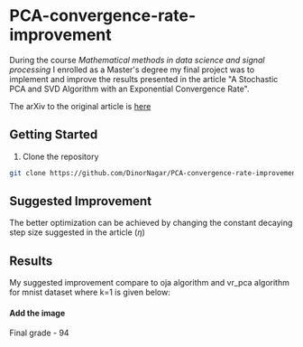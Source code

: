 # PCA-convergence-rate-improvement

During the course *Mathematical methods in data science and signal processing* I enrolled as a Master's degree my final project was to implement and improve the results presented in the article "A Stochastic PCA and SVD Algorithm with an Exponential Convergence Rate".

The arXiv to the original article is [here](https://arxiv.org/abs/1409.2848)

## Getting Started
1. Clone the repository
```bash
git clone https://github.com/DinorNagar/PCA-convergence-rate-improvement.git
```


## Suggested Improvement
The better optimization can be achieved by changing the constant decaying step size suggested in the article ($\eta$)

## Results
My suggested improvement compare to oja algorithm and vr_pca algorithm for mnist dataset where k=1 is given below:

#### Add the image ####




Final grade - 94


